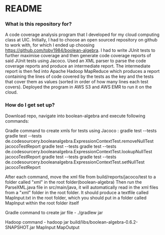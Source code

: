 # README #

### What is this repository for? ###

A code coverage analysis program that I developed for my cloud computing class at UIC. Initially, I had to choose an open sourced repository on github to work with, for which I ended up choosing https://github.com/toby1984/boolean-algebra. I had to write JUnit tests to further maximise coverage and then generate code coverage reports of said JUnit tests using Jacoco. Used an XML parser to parse the code coverage reports and produce an intermediate report. The intermediate report is then fed into Apache Hadoop MapReduce which produces a report containing the lines of code covered by the tests as the key and the tests that cover them as values (sorted in order of how many lines each test covers). Deployed the program in AWS S3 and AWS EMR to run it on the cloud.

### How do I get set up? ###

Download repo, navigate into boolean-algebra and execute following commands:

Gradle command to create xmls for tests using Jacoco : 
gradle test --tests gradle test --tests de.codesourcery.booleanalgebra.ExpressionContextTest.removeNullTest jacocoTestReport
gradle test --tests gradle test --tests de.codesourcery.booleanalgebra.ExpressionContextTest.lookupNullTest jacocoTestReport
gradle test --tests gradle test --tests de.codesourcery.booleanalgebra.ExpressionContextTest.setNullTest jacocoTestReport

After each command, move the xml file from build/reports/jacoco/test to a folder called "xml" in the root folder(boolean-algebra)
Then run the ParseXML.java file in src/main/java, it will automatically read in the xml files from a "xml" folder in the root folder.
It should produce a textfile called MapInput.txt in the root folder, which you should put in a folder called MapInput within the root
folder itself

Gradle command to create jar file - ./gradlew jar

Hadoop command - hadoop jar build/libs/boolean-algebra-0.6.2-SNAPSHOT.jar MapInput MapOutput
